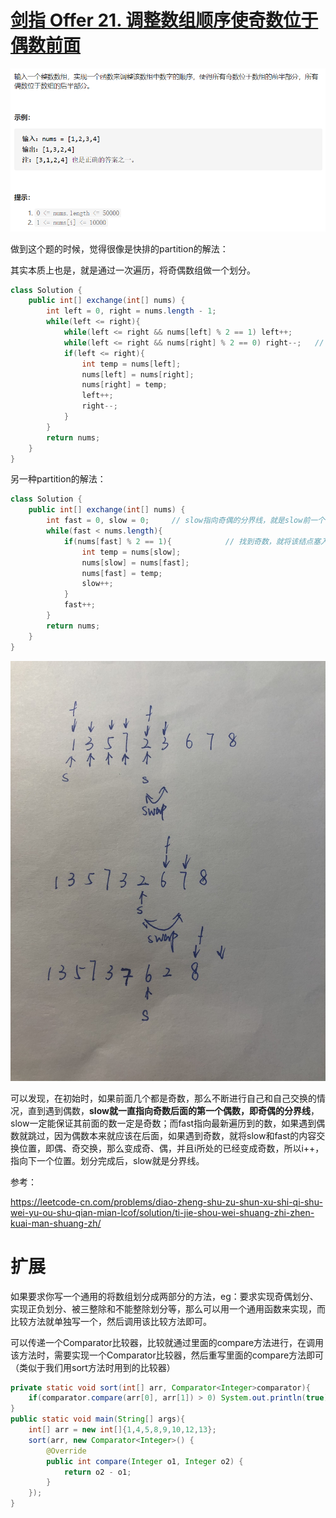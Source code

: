 # [剑指 Offer 21. 调整数组顺序使奇数位于偶数前面](https://leetcode-cn.com/problems/diao-zheng-shu-zu-shun-xu-shi-qi-shu-wei-yu-ou-shu-qian-mian-lcof/)

<img src="pic\image-20210316221400620.png" alt="image-20210316221400620" style="zoom:67%;" />

做到这个题的时候，觉得很像是快排的partition的解法：

其实本质上也是，就是通过一次遍历，将奇偶数组做一个划分。

```java
class Solution {
    public int[] exchange(int[] nums) {
        int left = 0, right = nums.length - 1;
        while(left <= right){
            while(left <= right && nums[left] % 2 == 1) left++;
            while(left <= right && nums[right] % 2 == 0) right--;   // 直到找到一个左侧的偶数，右侧的奇数
            if(left <= right){
                int temp = nums[left];
                nums[left] = nums[right];
                nums[right] = temp;
                left++;
                right--;
            }
        }
        return nums;
    }
}
```

另一种partition的解法：

```java
class Solution {
    public int[] exchange(int[] nums) {
        int fast = 0, slow = 0;     // slow指向奇偶的分界线，就是slow前一个一定为奇数
        while(fast < nums.length){
            if(nums[fast] % 2 == 1){            // 找到奇数，就将该结点塞入到slow那边
                int temp = nums[slow];
                nums[slow] = nums[fast];
                nums[fast] = temp;
                slow++;
            }
            fast++; 
        }
        return nums;
    }
}
```

<img src="pic/offer21.jpg" style="zoom: 67%;" >

可以发现，在初始时，如果前面几个都是奇数，那么不断进行自己和自己交换的情况，直到遇到偶数，**slow就一直指向奇数后面的第一个偶数，即奇偶的分界线**，slow一定能保证其前面的数一定是奇数；而fast指向最新遍历到的数，如果遇到偶数就跳过，因为偶数本来就应该在后面，如果遇到奇数，就将slow和fast的内容交换位置，即偶、奇交换，那么变成奇、偶，并且i所处的已经变成奇数，所以i++，指向下一个位置。划分完成后，slow就是分界线。

参考：

https://leetcode-cn.com/problems/diao-zheng-shu-zu-shun-xu-shi-qi-shu-wei-yu-ou-shu-qian-mian-lcof/solution/ti-jie-shou-wei-shuang-zhi-zhen-kuai-man-shuang-zh/

# 扩展

如果要求你写一个通用的将数组划分成两部分的方法，eg：要求实现奇偶划分、实现正负划分、被三整除和不能整除划分等，那么可以用一个通用函数来实现，而比较方法就单独写一个，然后调用该比较方法即可。

可以传递一个Comparator比较器，比较就通过里面的compare方法进行，在调用该方法时，需要实现一个Comparator比较器，然后重写里面的compare方法即可（类似于我们用sort方法时用到的比较器）

```java
private static void sort(int[] arr, Comparator<Integer>comparator){
    if(comparator.compare(arr[0], arr[1]) > 0) System.out.println(true);
}
public static void main(String[] args){
    int[] arr = new int[]{1,4,5,8,9,10,12,13};
    sort(arr, new Comparator<Integer>() {
        @Override
        public int compare(Integer o1, Integer o2) {
            return o2 - o1;
        }
    });
}
```

